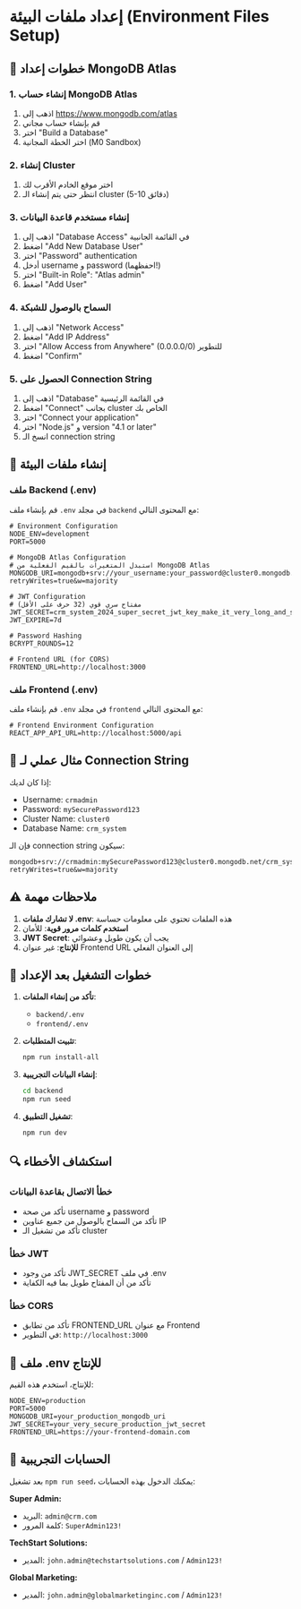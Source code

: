 # إعداد ملفات البيئة (Environment Files Setup)

## 🔧 خطوات إعداد MongoDB Atlas

### 1. إنشاء حساب MongoDB Atlas

1. اذهب إلى https://www.mongodb.com/atlas
2. قم بإنشاء حساب مجاني
3. اختر "Build a Database"
4. اختر الخطة المجانية (M0 Sandbox)

### 2. إنشاء Cluster

1. اختر موقع الخادم الأقرب لك
2. انتظر حتى يتم إنشاء الـ cluster (5-10 دقائق)

### 3. إنشاء مستخدم قاعدة البيانات

1. اذهب إلى "Database Access" في القائمة الجانبية
2. اضغط "Add New Database User"
3. اختر "Password" authentication
4. أدخل username و password (احفظهما!)
5. اختر "Built-in Role": "Atlas admin"
6. اضغط "Add User"

### 4. السماح بالوصول للشبكة

1. اذهب إلى "Network Access"
2. اضغط "Add IP Address"
3. اختر "Allow Access from Anywhere" (0.0.0.0/0) للتطوير
4. اضغط "Confirm"

### 5. الحصول على Connection String

1. اذهب إلى "Database" في القائمة الرئيسية
2. اضغط "Connect" بجانب cluster الخاص بك
3. اختر "Connect your application"
4. اختر "Node.js" و version "4.1 or later"
5. انسخ الـ connection string

## 📁 إنشاء ملفات البيئة

### ملف Backend (.env)

قم بإنشاء ملف `.env` في مجلد `backend` مع المحتوى التالي:

```env
# Environment Configuration
NODE_ENV=development
PORT=5000

# MongoDB Atlas Configuration
# استبدل المتغيرات بالقيم الفعلية من MongoDB Atlas
MONGODB_URI=mongodb+srv://your_username:your_password@cluster0.mongodb.net/crm_system?retryWrites=true&w=majority

# JWT Configuration
# مفتاح سري قوي (32 حرف على الأقل)
JWT_SECRET=crm_system_2024_super_secret_jwt_key_make_it_very_long_and_secure_random_string
JWT_EXPIRE=7d

# Password Hashing
BCRYPT_ROUNDS=12

# Frontend URL (for CORS)
FRONTEND_URL=http://localhost:3000
```

### ملف Frontend (.env)

قم بإنشاء ملف `.env` في مجلد `frontend` مع المحتوى التالي:

```env
# Frontend Environment Configuration
REACT_APP_API_URL=http://localhost:5000/api
```

## 🔑 مثال عملي لـ Connection String

إذا كان لديك:
- Username: `crmadmin`
- Password: `mySecurePassword123`
- Cluster Name: `cluster0`
- Database Name: `crm_system`

فإن الـ connection string سيكون:

```
mongodb+srv://crmadmin:mySecurePassword123@cluster0.mongodb.net/crm_system?retryWrites=true&w=majority
```

## ⚠️ ملاحظات مهمة

1. **لا تشارك ملفات .env**: هذه الملفات تحتوي على معلومات حساسة
2. **استخدم كلمات مرور قوية**: للأمان
3. **JWT Secret**: يجب أن يكون طويل وعشوائي
4. **للإنتاج**: غير عنوان Frontend URL إلى العنوان الفعلي

## 🚀 خطوات التشغيل بعد الإعداد

1. **تأكد من إنشاء الملفات**:
   - `backend/.env`
   - `frontend/.env`

2. **تثبيت المتطلبات**:
   ```bash
   npm run install-all
   ```

3. **إنشاء البيانات التجريبية**:
   ```bash
   cd backend
   npm run seed
   ```

4. **تشغيل التطبيق**:
   ```bash
   npm run dev
   ```

## 🔍 استكشاف الأخطاء

### خطأ الاتصال بقاعدة البيانات
- تأكد من صحة username و password
- تأكد من السماح بالوصول من جميع عناوين IP
- تأكد من تشغيل الـ cluster

### خطأ JWT
- تأكد من وجود JWT_SECRET في ملف .env
- تأكد من أن المفتاح طويل بما فيه الكفاية

### خطأ CORS
- تأكد من تطابق FRONTEND_URL مع عنوان Frontend
- في التطوير: `http://localhost:3000`

## 📝 ملف .env للإنتاج

للإنتاج، استخدم هذه القيم:

```env
NODE_ENV=production
PORT=5000
MONGODB_URI=your_production_mongodb_uri
JWT_SECRET=your_very_secure_production_jwt_secret
FRONTEND_URL=https://your-frontend-domain.com
```

## 🎯 الحسابات التجريبية

بعد تشغيل `npm run seed`، يمكنك الدخول بهذه الحسابات:

**Super Admin:**
- البريد: `admin@crm.com`
- كلمة المرور: `SuperAdmin123!`

**TechStart Solutions:**
- المدير: `john.admin@techstartsolutions.com` / `Admin123!`

**Global Marketing:**
- المدير: `john.admin@globalmarketinginc.com` / `Admin123!`













